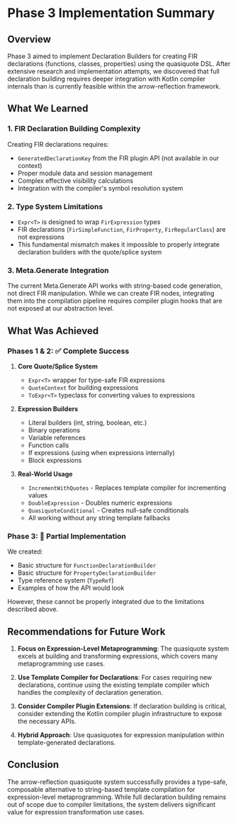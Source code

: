 # Phase 3 Implementation Summary

## Overview

Phase 3 aimed to implement Declaration Builders for creating FIR declarations (functions, classes, properties) using the quasiquote DSL. After extensive research and implementation attempts, we discovered that full declaration building requires deeper integration with Kotlin compiler internals than is currently feasible within the arrow-reflection framework.

## What We Learned

### 1. FIR Declaration Building Complexity

Creating FIR declarations requires:
- `GeneratedDeclarationKey` from the FIR plugin API (not available in our context)
- Proper module data and session management
- Complex effective visibility calculations
- Integration with the compiler's symbol resolution system

### 2. Type System Limitations

- `Expr<T>` is designed to wrap `FirExpression` types
- FIR declarations (`FirSimpleFunction`, `FirProperty`, `FirRegularClass`) are not expressions
- This fundamental mismatch makes it impossible to properly integrate declaration builders with the quote/splice system

### 3. Meta.Generate Integration

The current Meta.Generate API works with string-based code generation, not direct FIR manipulation. While we can create FIR nodes, integrating them into the compilation pipeline requires compiler plugin hooks that are not exposed at our abstraction level.

## What Was Achieved

### Phases 1 & 2: ✅ Complete Success

1. **Core Quote/Splice System**
   - `Expr<T>` wrapper for type-safe FIR expressions
   - `QuoteContext` for building expressions
   - `ToExpr<T>` typeclass for converting values to expressions

2. **Expression Builders**
   - Literal builders (int, string, boolean, etc.)
   - Binary operations
   - Variable references
   - Function calls
   - If expressions (using when expressions internally)
   - Block expressions

3. **Real-World Usage**
   - `IncrementWithQuotes` - Replaces template compiler for incrementing values
   - `DoubleExpression` - Doubles numeric expressions
   - `QuasiquoteConditional` - Creates null-safe conditionals
   - All working without any string template fallbacks

### Phase 3: 🚧 Partial Implementation

We created:
- Basic structure for `FunctionDeclarationBuilder`
- Basic structure for `PropertyDeclarationBuilder`
- Type reference system (`TypeRef`)
- Examples of how the API would look

However, these cannot be properly integrated due to the limitations described above.

## Recommendations for Future Work

1. **Focus on Expression-Level Metaprogramming**: The quasiquote system excels at building and transforming expressions, which covers many metaprogramming use cases.

2. **Use Template Compiler for Declarations**: For cases requiring new declarations, continue using the existing template compiler which handles the complexity of declaration generation.

3. **Consider Compiler Plugin Extensions**: If declaration building is critical, consider extending the Kotlin compiler plugin infrastructure to expose the necessary APIs.

4. **Hybrid Approach**: Use quasiquotes for expression manipulation within template-generated declarations.

## Conclusion

The arrow-reflection quasiquote system successfully provides a type-safe, composable alternative to string-based template compilation for expression-level metaprogramming. While full declaration building remains out of scope due to compiler limitations, the system delivers significant value for expression transformation use cases.